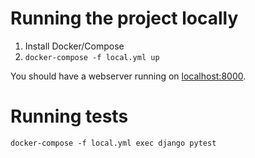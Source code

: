 # Running the project locally

1. Install Docker/Compose
2. `docker-compose -f local.yml up`

You should have a webserver running on [localhost:8000](localhost:8000).

# Running tests

`docker-compose -f local.yml exec django pytest`
